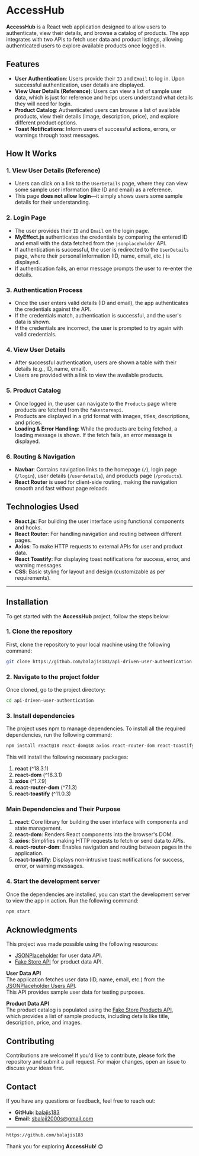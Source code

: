 # AccessHub

**AccessHub** is a React web application designed to allow users to authenticate, view their details, and browse a catalog of products. The app integrates with two APIs to fetch user data and product listings, allowing authenticated users to explore available products once logged in.

## Features

- **User Authentication**: Users provide their `ID` and `Email` to log in. Upon successful authentication, user details are displayed.
- **View User Details (Reference)**: Users can view a list of sample user data, which is just for reference and helps users understand what details they will need for login.
- **Product Catalog**: Authenticated users can browse a list of available products, view their details (image, description, price), and explore different product options.
- **Toast Notifications**: Inform users of successful actions, errors, or warnings through toast messages.

## How It Works

### 1. **View User Details (Reference)**

- Users can click on a link to the `UserDetails` page, where they can view some sample user information (like ID and email) as a reference.
- This page **does not allow login**—it simply shows users some sample details for their understanding.

### 2. **Login Page**

- The user provides their `ID` and `Email` on the login page.
- **MyEffect.js** authenticates the credentials by comparing the entered ID and email with the data fetched from the `jsonplaceholder` API.
- If authentication is successful, the user is redirected to the `UserDetails` page, where their personal information (ID, name, email, etc.) is displayed.
- If authentication fails, an error message prompts the user to re-enter the details.

### 3. **Authentication Process**

- Once the user enters valid details (ID and email), the app authenticates the credentials against the API.
- If the credentials match, authentication is successful, and the user's data is shown.
- If the credentials are incorrect, the user is prompted to try again with valid credentials.

### 4. **View User Details**

- After successful authentication, users are shown a table with their details (e.g., ID, name, email).
- Users are provided with a link to view the available products.

### 5. **Product Catalog**

- Once logged in, the user can navigate to the `Products` page where products are fetched from the `fakestoreapi`.
- Products are displayed in a grid format with images, titles, descriptions, and prices.
- **Loading & Error Handling**: While the products are being fetched, a loading message is shown. If the fetch fails, an error message is displayed.

### 6. **Routing & Navigation**

- **Navbar**: Contains navigation links to the homepage (`/`), login page (`/login`), user details (`/userdetails`), and products page (`/products`).
- **React Router** is used for client-side routing, making the navigation smooth and fast without page reloads.

## Technologies Used

- **React.js**: For building the user interface using functional components and hooks.
- **React Router**: For handling navigation and routing between different pages.
- **Axios**: To make HTTP requests to external APIs for user and product data.
- **React Toastify**: For displaying toast notifications for success, error, and warning messages.
- **CSS**: Basic styling for layout and design (customizable as per requirements).

---

## Installation

To get started with the **AccessHub** project, follow the steps below:

### 1. Clone the repository

First, clone the repository to your local machine using the following command:

```bash
git clone https://github.com/balajis183/api-driven-user-authentication.git

```

### 2. Navigate to the project folder

Once cloned, go to the project directory:

```bash
cd api-driven-user-authentication

```

### 3. Install dependencies

The project uses npm to manage dependencies. To install all the required dependencies, run the following command:

```bash
npm install react@18 react-dom@18 axios react-router-dom react-toastify

```

This will install the following necessary packages:

1. **react** (^18.3.1)
2. **react-dom** (^18.3.1)
3. **axios** (^1.7.9)
4. **react-router-dom** (^7.1.3)
5. **react-toastify** (^11.0.3)

### Main Dependencies and Their Purpose

1. **react**: Core library for building the user interface with components and state management.
2. **react-dom**: Renders React components into the browser's DOM.
3. **axios**: Simplifies making HTTP requests to fetch or send data to APIs.
4. **react-router-dom**: Enables navigation and routing between pages in the application.
5. **react-toastify**: Displays non-intrusive toast notifications for success, error, or warning messages.

### 4. Start the development server

Once the dependencies are installed, you can start the development server to view the app in action. Run the following command:

```bash
npm start

```

## Acknowledgments

This project was made possible using the following resources:

- [JSONPlaceholder](https://jsonplaceholder.typicode.com/) for user data API.
- [Fake Store API](https://fakestoreapi.com/) for product data API.

**User Data API**  
The application fetches user data (ID, name, email, etc.) from the [JSONPlaceholder Users API](https://jsonplaceholder.typicode.com/users).  
This API provides sample user data for testing purposes.  

**Product Data API**  
The product catalog is populated using the [Fake Store Products API](https://fakestoreapi.com/products),  
which provides a list of sample products, including details like title, description, price, and images.


## Contributing

Contributions are welcome! If you'd like to contribute, please fork the repository and submit a pull request. For major changes, open an issue to discuss your ideas first.

## Contact

If you have any questions or feedback, feel free to reach out:

- **GitHub**: [balajis183](https://github.com/balajis183)
- **Email**: sbalaji2000s@gmail.com

---

```bash
https://github.com/balajis183

```

Thank you for exploring **AccessHub**! 😊



